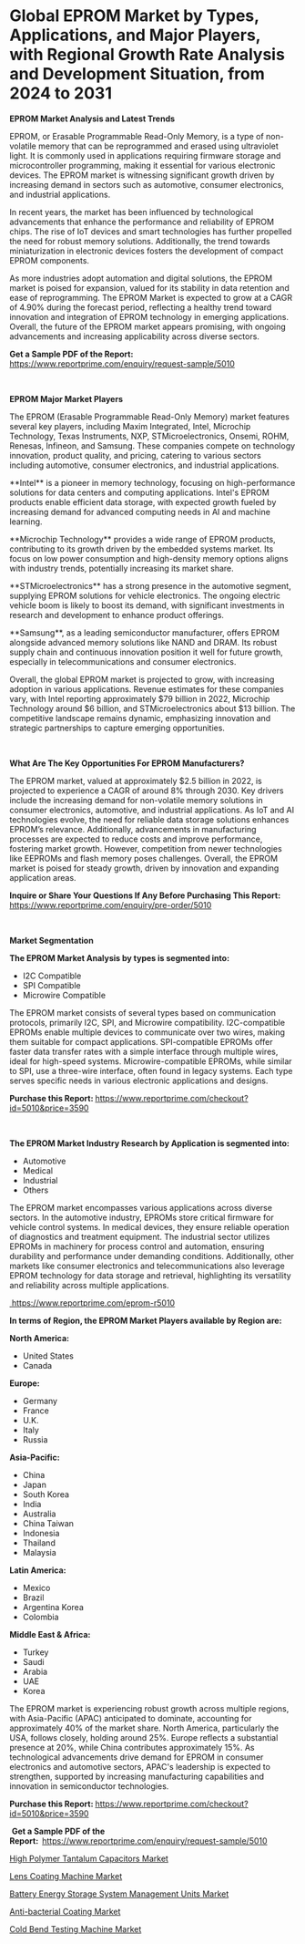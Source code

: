 <p><h1>Global EPROM Market by Types, Applications, and Major Players, with Regional Growth Rate Analysis and Development Situation, from 2024 to 2031</h1></p><p><strong>EPROM Market Analysis and Latest Trends</strong></p>
<p><p>EPROM, or Erasable Programmable Read-Only Memory, is a type of non-volatile memory that can be reprogrammed and erased using ultraviolet light. It is commonly used in applications requiring firmware storage and microcontroller programming, making it essential for various electronic devices. The EPROM market is witnessing significant growth driven by increasing demand in sectors such as automotive, consumer electronics, and industrial applications.</p><p>In recent years, the market has been influenced by technological advancements that enhance the performance and reliability of EPROM chips. The rise of IoT devices and smart technologies has further propelled the need for robust memory solutions. Additionally, the trend towards miniaturization in electronic devices fosters the development of compact EPROM components. </p><p>As more industries adopt automation and digital solutions, the EPROM market is poised for expansion, valued for its stability in data retention and ease of reprogramming. The EPROM Market is expected to grow at a CAGR of 4.90% during the forecast period, reflecting a healthy trend toward innovation and integration of EPROM technology in emerging applications. Overall, the future of the EPROM market appears promising, with ongoing advancements and increasing applicability across diverse sectors.</p></p>
<p><strong>Get a Sample PDF of the Report:&nbsp;</strong> <a href="https://www.reportprime.com/enquiry/request-sample/5010">https://www.reportprime.com/enquiry/request-sample/5010</a></p>
<p>&nbsp;</p>
<p><strong>EPROM Major Market Players</strong></p>
<p><p>The EPROM (Erasable Programmable Read-Only Memory) market features several key players, including Maxim Integrated, Intel, Microchip Technology, Texas Instruments, NXP, STMicroelectronics, Onsemi, ROHM, Renesas, Infineon, and Samsung. These companies compete on technology innovation, product quality, and pricing, catering to various sectors including automotive, consumer electronics, and industrial applications.</p><p>**Intel** is a pioneer in memory technology, focusing on high-performance solutions for data centers and computing applications. Intel's EPROM products enable efficient data storage, with expected growth fueled by increasing demand for advanced computing needs in AI and machine learning.</p><p>**Microchip Technology** provides a wide range of EPROM products, contributing to its growth driven by the embedded systems market. Its focus on low power consumption and high-density memory options aligns with industry trends, potentially increasing its market share.</p><p>**STMicroelectronics** has a strong presence in the automotive segment, supplying EPROM solutions for vehicle electronics. The ongoing electric vehicle boom is likely to boost its demand, with significant investments in research and development to enhance product offerings.</p><p>**Samsung**, as a leading semiconductor manufacturer, offers EPROM alongside advanced memory solutions like NAND and DRAM. Its robust supply chain and continuous innovation position it well for future growth, especially in telecommunications and consumer electronics.</p><p>Overall, the global EPROM market is projected to grow, with increasing adoption in various applications. Revenue estimates for these companies vary, with Intel reporting approximately $79 billion in 2022, Microchip Technology around $6 billion, and STMicroelectronics about $13 billion. The competitive landscape remains dynamic, emphasizing innovation and strategic partnerships to capture emerging opportunities.</p></p>
<p>&nbsp;</p>
<p><strong>What Are The Key Opportunities For EPROM Manufacturers?</strong></p>
<p><p>The EPROM market, valued at approximately $2.5 billion in 2022, is projected to experience a CAGR of around 8% through 2030. Key drivers include the increasing demand for non-volatile memory solutions in consumer electronics, automotive, and industrial applications. As IoT and AI technologies evolve, the need for reliable data storage solutions enhances EPROM’s relevance. Additionally, advancements in manufacturing processes are expected to reduce costs and improve performance, fostering market growth. However, competition from newer technologies like EEPROMs and flash memory poses challenges. Overall, the EPROM market is poised for steady growth, driven by innovation and expanding application areas.</p></p>
<p><strong>Inquire or Share Your Questions If Any Before Purchasing This Report:</strong> <a href="https://www.reportprime.com/enquiry/pre-order/5010">https://www.reportprime.com/enquiry/pre-order/5010</a></p>
<p>&nbsp;</p>
<p><strong>Market Segmentation</strong></p>
<p><strong>The EPROM Market Analysis by types is segmented into:</strong></p>
<p><ul><li>I2C Compatible</li><li>SPI Compatible</li><li>Microwire Compatible</li></ul></p>
<p><p>The EPROM market consists of several types based on communication protocols, primarily I2C, SPI, and Microwire compatibility. I2C-compatible EPROMs enable multiple devices to communicate over two wires, making them suitable for compact applications. SPI-compatible EPROMs offer faster data transfer rates with a simple interface through multiple wires, ideal for high-speed systems. Microwire-compatible EPROMs, while similar to SPI, use a three-wire interface, often found in legacy systems. Each type serves specific needs in various electronic applications and designs.</p></p>
<p><strong>Purchase this Report:&nbsp;</strong><a href="https://www.reportprime.com/checkout?id=5010&price=3590">https://www.reportprime.com/checkout?id=5010&price=3590</a></p>
<p>&nbsp;</p>
<p><strong>The EPROM Market Industry Research by Application is segmented into:</strong></p>
<p><ul><li>Automotive</li><li>Medical</li><li>Industrial</li><li>Others</li></ul></p>
<p><p>The EPROM market encompasses various applications across diverse sectors. In the automotive industry, EPROMs store critical firmware for vehicle control systems. In medical devices, they ensure reliable operation of diagnostics and treatment equipment. The industrial sector utilizes EPROMs in machinery for process control and automation, ensuring durability and performance under demanding conditions. Additionally, other markets like consumer electronics and telecommunications also leverage EPROM technology for data storage and retrieval, highlighting its versatility and reliability across multiple applications.</p></p>
<p><a href="https://www.reportprime.com/eprom-r5010">&nbsp;https://www.reportprime.com/eprom-r5010</a></p>
<p><strong>In terms of Region, the EPROM Market Players available by Region are:</strong></p>
<p>
    <p> <strong> North America: </strong>
        <ul>
            <li>United States</li>
            <li>Canada</li>
        </ul>
        </p> 
    <p> <strong> Europe: </strong>
        <ul>
            <li>Germany</li>
            <li>France</li>
            <li>U.K.</li>
            <li>Italy</li>
            <li>Russia</li>
        </ul>
        </p> 
    <p> <strong> Asia-Pacific: </strong>
        <ul>
            <li>China</li>
            <li>Japan</li>
            <li>South Korea</li>
            <li>India</li>
            <li>Australia</li>
            <li>China Taiwan</li>
            <li>Indonesia</li>
            <li>Thailand</li>
            <li>Malaysia</li>
        </ul>
        </p> 
    <p> <strong> Latin America: </strong>
        <ul>
            <li>Mexico</li>
            <li>Brazil</li>
            <li>Argentina Korea</li>
            <li>Colombia</li>
        </ul>
        </p> 
    <p> <strong> Middle East & Africa: </strong>
        <ul>
            <li>Turkey</li>
            <li>Saudi</li>
            <li>Arabia</li>
            <li>UAE</li>
            <li>Korea</li>
        </ul>
    </p>
    </p>
<p><p>The EPROM market is experiencing robust growth across multiple regions, with Asia-Pacific (APAC) anticipated to dominate, accounting for approximately 40% of the market share. North America, particularly the USA, follows closely, holding around 25%. Europe reflects a substantial presence at 20%, while China contributes approximately 15%. As technological advancements drive demand for EPROM in consumer electronics and automotive sectors, APAC's leadership is expected to strengthen, supported by increasing manufacturing capabilities and innovation in semiconductor technologies.</p></p>
<p><strong>Purchase this Report: </strong><a href="https://www.reportprime.com/checkout?id=5010&price=3590">https://www.reportprime.com/checkout?id=5010&price=3590</a></p>
<p>&nbsp;<strong>Get a Sample PDF of the Report:&nbsp;&nbsp;</strong><a href="https://www.reportprime.com/enquiry/request-sample/5010">https://www.reportprime.com/enquiry/request-sample/5010</a></p>
<p><strong></strong></p>
<p><p><a href="https://github.com/petbigbeepjn/Market-Research-Report-List-1/blob/main/high-polymer-tantalum-capacitors-market.md">High Polymer Tantalum Capacitors Market</a></p><p><a href="https://issuu.com/reportprime-2/docs/lens-coating-machine-market-size-20_cef60be8311316">Lens Coating Machine Market</a></p><p><a href="https://github.com/NasrinKhan99/Market-Research-Report-List-1/blob/main/battery-energy-storage-system-management-units-market.md">Battery Energy Storage System Management Units Market</a></p><p><a href="https://issuu.com/reportprime-2/docs/anti-bacterial-coating-market-size-_173b9416ec8524">Anti-bacterial Coating Market</a></p><p><a href="https://www.linkedin.com/pulse/global-cold-bend-testing-machine-market-sector-types-applications-bx3zc?trackingId=YS6%2BPC9RQdufsrhP%2BXbcSA%3D%3D">Cold Bend Testing Machine Market</a></p></p>